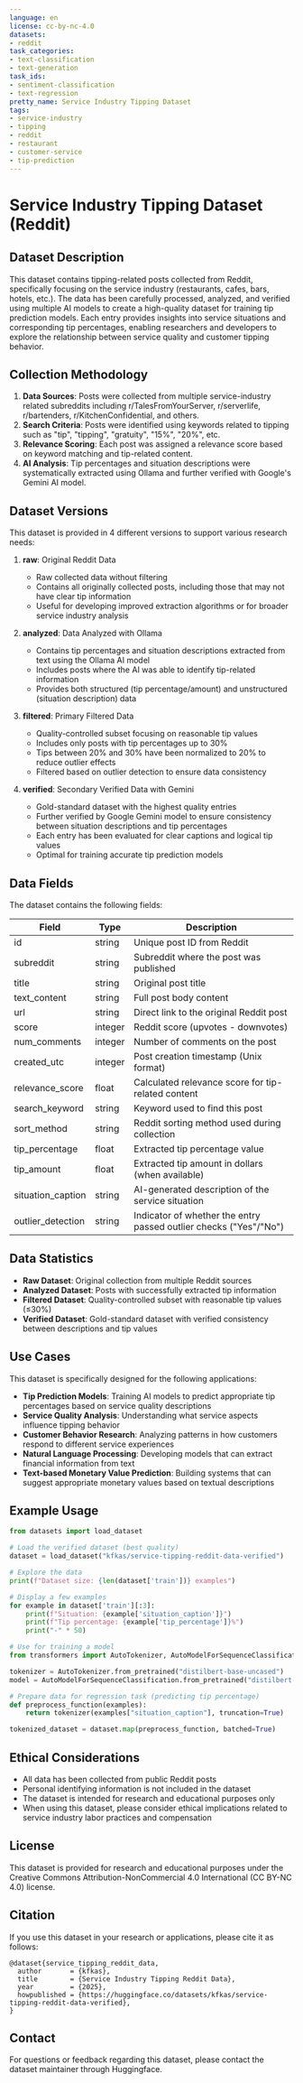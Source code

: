 ```yaml
---
language: en
license: cc-by-nc-4.0
datasets:
- reddit
task_categories:
- text-classification
- text-generation
task_ids:
- sentiment-classification
- text-regression
pretty_name: Service Industry Tipping Dataset
tags:
- service-industry
- tipping
- reddit
- restaurant
- customer-service
- tip-prediction
---
```


# Service Industry Tipping Dataset (Reddit)

## Dataset Description
This dataset contains tipping-related posts collected from Reddit, specifically focusing on the service industry (restaurants, cafes, bars, hotels, etc.). The data has been carefully processed, analyzed, and verified using multiple AI models to create a high-quality dataset for training tip prediction models. Each entry provides insights into service situations and corresponding tip percentages, enabling researchers and developers to explore the relationship between service quality and customer tipping behavior.

## Collection Methodology
1. **Data Sources**: Posts were collected from multiple service-industry related subreddits including r/TalesFromYourServer, r/serverlife, r/bartenders, r/KitchenConfidential, and others.
2. **Search Criteria**: Posts were identified using keywords related to tipping such as "tip", "tipping", "gratuity", "15%", "20%", etc.
3. **Relevance Scoring**: Each post was assigned a relevance score based on keyword matching and tip-related content.
4. **AI Analysis**: Tip percentages and situation descriptions were systematically extracted using Ollama and further verified with Google's Gemini AI model.

## Dataset Versions
This dataset is provided in 4 different versions to support various research needs:

1. **raw**: Original Reddit Data
   - Raw collected data without filtering
   - Contains all originally collected posts, including those that may not have clear tip information
   - Useful for developing improved extraction algorithms or for broader service industry analysis

2. **analyzed**: Data Analyzed with Ollama
   - Contains tip percentages and situation descriptions extracted from text using the Ollama AI model
   - Includes posts where the AI was able to identify tip-related information
   - Provides both structured (tip percentage/amount) and unstructured (situation description) data

3. **filtered**: Primary Filtered Data
   - Quality-controlled subset focusing on reasonable tip values
   - Includes only posts with tip percentages up to 30%
   - Tips between 20% and 30% have been normalized to 20% to reduce outlier effects
   - Filtered based on outlier detection to ensure data consistency

4. **verified**: Secondary Verified Data with Gemini
   - Gold-standard dataset with the highest quality entries
   - Further verified by Google Gemini model to ensure consistency between situation descriptions and tip percentages
   - Each entry has been evaluated for clear captions and logical tip values
   - Optimal for training accurate tip prediction models

## Data Fields
The dataset contains the following fields:

| Field | Type | Description |
|-------|------|-------------|
| id | string | Unique post ID from Reddit |
| subreddit | string | Subreddit where the post was published |
| title | string | Original post title |
| text_content | string | Full post body content |
| url | string | Direct link to the original Reddit post |
| score | integer | Reddit score (upvotes - downvotes) |
| num_comments | integer | Number of comments on the post |
| created_utc | integer | Post creation timestamp (Unix format) |
| relevance_score | float | Calculated relevance score for tip-related content |
| search_keyword | string | Keyword used to find this post |
| sort_method | string | Reddit sorting method used during collection |
| tip_percentage | float | Extracted tip percentage value |
| tip_amount | float | Extracted tip amount in dollars (when available) |
| situation_caption | string | AI-generated description of the service situation |
| outlier_detection | string | Indicator of whether the entry passed outlier checks ("Yes"/"No") |

## Data Statistics
- **Raw Dataset**: Original collection from multiple Reddit sources
- **Analyzed Dataset**: Posts with successfully extracted tip information
- **Filtered Dataset**: Quality-controlled subset with reasonable tip values (≤30%)
- **Verified Dataset**: Gold-standard dataset with verified consistency between descriptions and tip values

## Use Cases
This dataset is specifically designed for the following applications:

- **Tip Prediction Models**: Training AI models to predict appropriate tip percentages based on service quality descriptions
- **Service Quality Analysis**: Understanding what service aspects influence tipping behavior
- **Customer Behavior Research**: Analyzing patterns in how customers respond to different service experiences
- **Natural Language Processing**: Developing models that can extract financial information from text
- **Text-based Monetary Value Prediction**: Building systems that can suggest appropriate monetary values based on textual descriptions

## Example Usage

```python
from datasets import load_dataset

# Load the verified dataset (best quality)
dataset = load_dataset("kfkas/service-tipping-reddit-data-verified")

# Explore the data
print(f"Dataset size: {len(dataset['train'])} examples")

# Display a few examples
for example in dataset['train'][:3]:
    print(f"Situation: {example['situation_caption']}")
    print(f"Tip percentage: {example['tip_percentage']}%")
    print("-" * 50)

# Use for training a model
from transformers import AutoTokenizer, AutoModelForSequenceClassification

tokenizer = AutoTokenizer.from_pretrained("distilbert-base-uncased")
model = AutoModelForSequenceClassification.from_pretrained("distilbert-base-uncased", num_labels=1)

# Prepare data for regression task (predicting tip percentage)
def preprocess_function(examples):
    return tokenizer(examples["situation_caption"], truncation=True)

tokenized_dataset = dataset.map(preprocess_function, batched=True)
```

## Ethical Considerations
- All data has been collected from public Reddit posts
- Personal identifying information is not included in the dataset
- The dataset is intended for research and educational purposes only
- When using this dataset, please consider ethical implications related to service industry labor practices and compensation

## License
This dataset is provided for research and educational purposes under the Creative Commons Attribution-NonCommercial 4.0 International (CC BY-NC 4.0) license.

## Citation
If you use this dataset in your research or applications, please cite it as follows:
```
@dataset{service_tipping_reddit_data,
  author       = {kfkas},
  title        = {Service Industry Tipping Reddit Data},
  year         = {2025},
  howpublished = {https://huggingface.co/datasets/kfkas/service-tipping-reddit-data-verified},
}
```

## Contact
For questions or feedback regarding this dataset, please contact the dataset maintainer through Huggingface.
